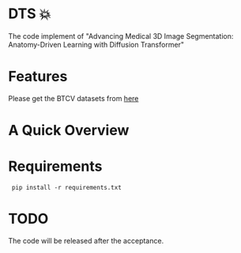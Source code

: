 # DTS 💥
The code implement of "Advancing Medical 3D Image Segmentation: Anatomy-Driven Learning with Diffusion Transformer"

# Features
Please get the BTCV datasets from [here](https://www.synapse.org/#!Synapse:syn3193805/wiki/217789) 

# A Quick Overview

# Requirements

```
 pip install -r requirements.txt
 ```

# TODO
 The code will be released after the acceptance.
